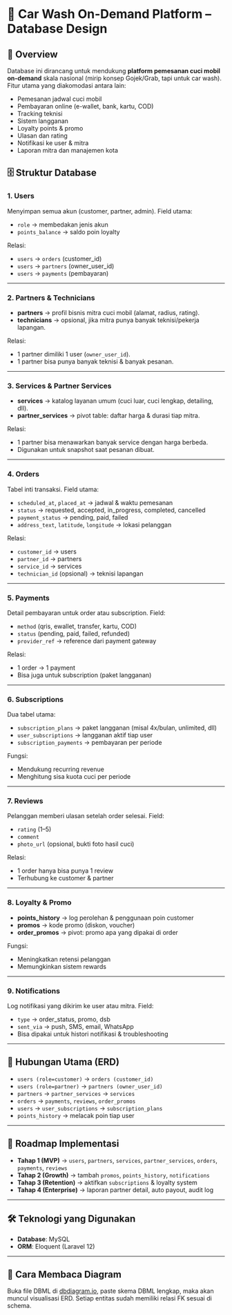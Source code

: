# 🚗 Car Wash On-Demand Platform – Database Design

## 📌 Overview

Database ini dirancang untuk mendukung **platform pemesanan cuci mobil on-demand** skala nasional (mirip konsep Gojek/Grab, tapi untuk car wash).
Fitur utama yang diakomodasi antara lain:

* Pemesanan jadwal cuci mobil
* Pembayaran online (e-wallet, bank, kartu, COD)
* Tracking teknisi
* Sistem langganan
* Loyalty points & promo
* Ulasan dan rating
* Notifikasi ke user & mitra
* Laporan mitra dan manajemen kota

## 🗄️ Struktur Database

### 1. **Users**

Menyimpan semua akun (customer, partner, admin).
Field utama:

* `role` → membedakan jenis akun
* `points_balance` → saldo poin loyalty

Relasi:

* `users` → `orders` (customer\_id)
* `users` → `partners` (owner\_user\_id)
* `users` → `payments` (pembayaran)

---

### 2. **Partners & Technicians**

* **partners** → profil bisnis mitra cuci mobil (alamat, radius, rating).
* **technicians** → opsional, jika mitra punya banyak teknisi/pekerja lapangan.

Relasi:

* 1 partner dimiliki 1 user (`owner_user_id`).
* 1 partner bisa punya banyak teknisi & banyak pesanan.

---

### 3. **Services & Partner Services**

* **services** → katalog layanan umum (cuci luar, cuci lengkap, detailing, dll).
* **partner\_services** → pivot table: daftar harga & durasi tiap mitra.

Relasi:

* 1 partner bisa menawarkan banyak service dengan harga berbeda.
* Digunakan untuk snapshot saat pesanan dibuat.

---

### 4. **Orders**

Tabel inti transaksi.
Field utama:

* `scheduled_at`, `placed_at` → jadwal & waktu pemesanan
* `status` → requested, accepted, in\_progress, completed, cancelled
* `payment_status` → pending, paid, failed
* `address_text`, `latitude`, `longitude` → lokasi pelanggan

Relasi:

* `customer_id` → users
* `partner_id` → partners
* `service_id` → services
* `technician_id` (opsional) → teknisi lapangan

---

### 5. **Payments**

Detail pembayaran untuk order atau subscription.
Field:

* `method` (qris, ewallet, transfer, kartu, COD)
* `status` (pending, paid, failed, refunded)
* `provider_ref` → reference dari payment gateway

Relasi:

* 1 order → 1 payment
* Bisa juga untuk subscription (paket langganan)

---

### 6. **Subscriptions**

Dua tabel utama:

* `subscription_plans` → paket langganan (misal 4x/bulan, unlimited, dll)
* `user_subscriptions` → langganan aktif tiap user
* `subscription_payments` → pembayaran per periode

Fungsi:

* Mendukung recurring revenue
* Menghitung sisa kuota cuci per periode

---

### 7. **Reviews**

Pelanggan memberi ulasan setelah order selesai.
Field:

* `rating` (1–5)
* `comment`
* `photo_url` (opsional, bukti foto hasil cuci)

Relasi:

* 1 order hanya bisa punya 1 review
* Terhubung ke customer & partner

---

### 8. **Loyalty & Promo**

* **points\_history** → log perolehan & penggunaan poin customer
* **promos** → kode promo (diskon, voucher)
* **order\_promos** → pivot: promo apa yang dipakai di order

Fungsi:

* Meningkatkan retensi pelanggan
* Memungkinkan sistem rewards

---

### 9. **Notifications**

Log notifikasi yang dikirim ke user atau mitra.
Field:

* `type` → order\_status, promo, dsb
* `sent_via` → push, SMS, email, WhatsApp
* Bisa dipakai untuk histori notifikasi & troubleshooting

---

## 🔗 Hubungan Utama (ERD)

* `users (role=customer)` → `orders (customer_id)`
* `users (role=partner)` → `partners (owner_user_id)`
* `partners` → `partner_services` → `services`
* `orders` → `payments`, `reviews`, `order_promos`
* `users` → `user_subscriptions` → `subscription_plans`
* `points_history` → melacak poin tiap user

---

## 🚀 Roadmap Implementasi

* **Tahap 1 (MVP)** → `users`, `partners`, `services`, `partner_services`, `orders`, `payments`, `reviews`
* **Tahap 2 (Growth)** → tambah `promos`, `points_history`, `notifications`
* **Tahap 3 (Retention)** → aktifkan `subscriptions` & loyalty system
* **Tahap 4 (Enterprise)** → laporan partner detail, auto payout, audit log

---

## 🛠️ Teknologi yang Digunakan

* **Database**: MySQL
* **ORM**: Eloquent (Laravel 12)

---

## 📖 Cara Membaca Diagram

Buka file DBML di [dbdiagram.io](https://dbdiagram.io/d/68cccd9a5779bb7265302b63), paste skema DBML lengkap, maka akan muncul visualisasi ERD.
Setiap entitas sudah memiliki relasi FK sesuai di schema.